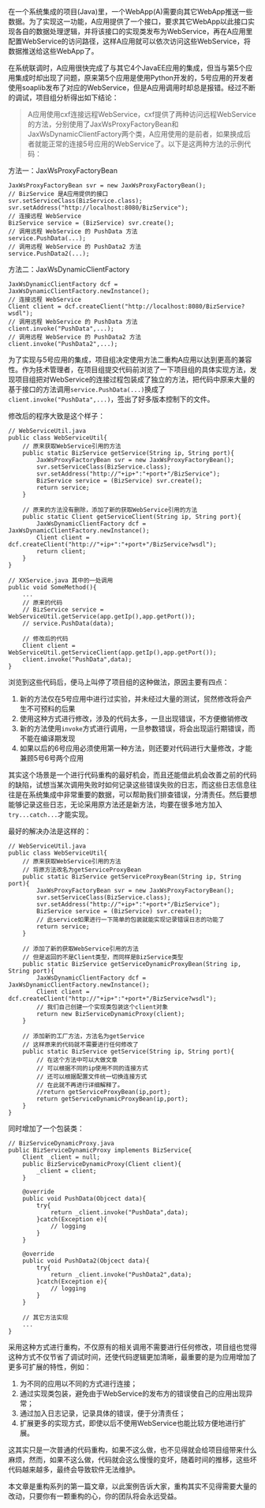 在一个系统集成的项目(Java)里，一个WebApp(A)需要向其它WebApp推送一些数据。为了实现这一功能，A应用提供了一个接口，要求其它WebApp以此接口实现各自的数据处理逻辑，并将该接口的实现类发布为WebService，再在A应用里配置WebService的访问路径，这样A应用就可以依次访问这些WebService，将数据推送给这些WebApp了。

在系统联调时，A应用很快完成了与其它4个JavaEE应用的集成，但当与第5个应用集成时却出现了问题，原来第5个应用是使用Python开发的，5号应用的开发者使用soaplib发布了对应的WebService，但是A应用调用时却总是报错。经过不断的调试，项目组分析得出如下结论：

> A应用使用cxf连接远程WebService，cxf提供了两种访问远程WebService的方法，分别使用了JaxWsProxyFactoryBean和JaxWsDynamicClientFactory两个类，A应用使用的是前者，如果换成后者就能正常的连接5号应用的WebService了。以下是这两种方法的示例代码：

方法一：JaxWsProxyFactoryBean

    JaxWsProxyFactoryBean svr = new JaxWsProxyFactoryBean();
    // BizService 是A应用提供的接口
    svr.setServiceClass(BizService.class);
    svr.setAddress("http://localhost:8080/BizService");
    // 连接远程 WebService
    BizService service = (BizService) svr.create();
    // 调用远程 WebService 的 PushData 方法
    service.PushData(...);
    // 调用远程 WebService 的 PushData2 方法
    service.PushData2(...);

方法二：JaxWsDynamicClientFactory

    JaxWsDynamicClientFactory dcf = JaxWsDynamicClientFactory.newInstance();
    // 连接远程 WebService
    Client client = dcf.createClient("http://localhost:8080/BizService?wsdl"); 
    // 调用远程 WebService 的 PushData 方法
    client.invoke("PushData",...);
    // 调用远程 WebService 的 PushData2 方法
    client.invoke("PushData2",...);

为了实现与5号应用的集成，项目组决定使用方法二重构A应用以达到更高的兼容性。作为技术管理者，在项目组提交代码前浏览了一下项目组的具体实现方法，发现项目组把对WebService的连接过程包装成了独立的方法，把代码中原来大量的基于接口的方法调用`service.PushData(...)`换成了`client.invoke("PushData",...)`，签出了好多版本控制下的文件。

修改后的程序大致是这个样子：

    // WebServiceUtil.java
    public class WebServiceUtil{
        // 原来获取WebService引用的方法
        public static BizService getService(String ip, String port){
            JaxWsProxyFactoryBean svr = new JaxWsProxyFactoryBean();
            svr.setServiceClass(BizService.class);
            svr.setAddress("http://"+ip+":"+port+"/BizService");
            BizService service = (BizService) svr.create();
            return service;
        }

        // 原来的方法没有删除，添加了新的获取WebService引用的方法
        public static Client getServiceClient(String ip, String port){
            JaxWsDynamicClientFactory dcf = JaxWsDynamicClientFactory.newInstance();
            Client client = dcf.createClient("http://"+ip+":"+port+"/BizService?wsdl"); 
            return client;
        }
    }

    // XXService.java 其中的一处调用
    public void SomeMethod(){
        ...
        // 原来的代码
        // BizService service = WebServiceUtil.getService(app.getIp(),app.getPort());
        // service.PushData(data);

        // 修改后的代码
        Client client = WebServiceUtil.getServiceClient(app.getIp(),app.getPort());
        client.invoke("PushData",data);
    }

浏览到这些代码后，便马上叫停了项目组的这种做法，原因主要有四点：

1. 新的方法仅在5号应用中进行过实验，并未经过大量的测试，贸然修改将会产生不可预料的后果
2. 使用这种方式进行修改，涉及的代码太多，一旦出现错误，不方便撤销修改
3. 新的方法使用`invoke`方式进行调用，一旦参数错误，将会出现运行期错误，而不能在编译期发现
4. 如果以后的6号应用必须使用第一种方法，则还要对代码进行大量修改，才能兼顾5号6号两个应用

其实这个场景是一个进行代码重构的最好机会，而且还能借此机会改善之前的代码的缺陷，试想当某次调用失败时如何记录这些错误失败的日志，而这些日志信息往往是在系统集成中非常重要的数据，可以帮助我们排查错误，分清责任。然后要想能够记录这些日志，无论采用原方法还是新方法，均要在很多地方加入`try...catch...`才能实现。

最好的解决办法是这样的：

    // WebServiceUtil.java
    public class WebServiceUtil{
        // 原来获取WebService引用的方法
        // 将原方法改名为getServiceProxyBean
        public static BizService getServiceProxyBean(String ip, String port){
            JaxWsProxyFactoryBean svr = new JaxWsProxyFactoryBean();
            svr.setServiceClass(BizService.class);
            svr.setAddress("http://"+ip+":"+port+"/BizService");
            BizService service = (BizService) svr.create();
            // 此service如果进行一下简单的包装就能实现记录错误日志的功能了
            return service;
        }

        // 添加了新的获取WebService引用的方法
        // 但是返回的不是Client类型，而同样是BizService类型
        public static BizService getServiceDynamicProxyBean(String ip, String port){
            JaxWsDynamicClientFactory dcf = JaxWsDynamicClientFactory.newInstance();
            Client client = dcf.createClient("http://"+ip+":"+port+"/BizService?wsdl"); 
            // 我们自己创建一个实现类包装这个client对象
            return new BizServiceDynamicProxy(client);
        }

        // 添加新的工厂方法，方法名为getService
        // 这样原来的代码就不需要进行任何修改了
        public static BizService getService(String ip, String port){
            // 在这个方法中可以大做文章
            // 可以根据不同的ip使用不同的连接方式
            // 还可以根据配置文件统一切换连接方式
            // 在此就不再进行详细解释了。
            //return getServiceProxyBean(ip,port);
            return getServiceDynamicProxyBean(ip,port);
        }
    }

同时增加了一个包装类：

    // BizServiceDynamicProxy.java
    public BizServiceDynamicProxy implements BizService{
        Client _client = null;
        public BizServiceDynamicProxy(Client client){
            _client = client;
        }

        @override
        public void PushData(Objcect data){
            try{
                return _client.invoke("PushData",data);
            }catch(Exception e){
                // logging
            }
        }

        @override
        public void PushData2(Objcect data){
            try{
                return _client.invoke("PushData2",data);
            }catch(Exception e){
                // logging
            }
        }

        // 其它方法实现
        ...
    }

采用这种方式进行重构，不仅原有的相关调用不需要进行任何修改，项目组也觉得这种方式不仅节省了调试时间，还使代码逻辑更加清晰，最重要的是为应用增加了更多可扩展的特性，例如：

1. 为不同的应用以不同的方式进行连接；
2. 通过实现类包装，避免由于WebService的发布方的错误使自己的应用出现异常；
3. 通过加入日志记录，记录具体的错误，便于分清责任；
4. 扩展更多的实现方式，即使以后不使用WebService也能比较方便地进行扩展。

这其实只是一次普通的代码重构，如果不这么做，也不见得就会给项目组带来什么麻烦，然而，如果不这么做，代码就会这么慢慢的变坏，随着时间的推移，这些坏代码越来越多，最终会导致软件无法维护。

本文章是重构系列的第一篇文章，以此案例告诉大家，重构其实不见得需要大量的改动，只要你有一颗重构的心，你的团队将会永远受益。
